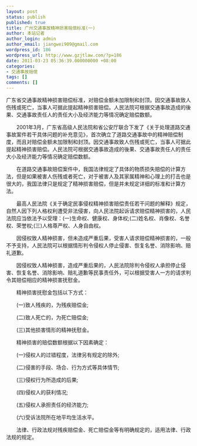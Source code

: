 ```yaml
---
layout: post
status: publish
published: true
title: 广州交通事故精神损害赔偿标准(一)
author: 本站记者
author_login: admin
author_email: jiangwei909@gmail.com
wordpress_id: 186
wordpress_url: http://www.gzjtlaw.com/?p=186
date: 2011-03-23 05:36:39.000000000 +08:00
categories:
- 交通事故赔偿
tags: []
comments: []
---
```

广东省交通事故精神损害赔偿标准，对赔偿金额未加限制和封顶。因交通事故致人伤残或死亡，当事人可据此提起精神损害赔偿。人民法院可根据交通事故造成的後果、交通事故责任人的责任大小及经济能力等情况确定赔偿数额。

　　2001年3月，广东省高级人民法院和省公安厅联合下发了《关于处理道路交通事故案件若干具体问题的补充意见》，首次确立了道路交通事故中的精神赔偿制度，而且对赔偿金额未加限制和封顶。因交通事故致人伤残或死亡，当事人可据此提起精神损害赔偿。人民法院可根据交通事故造成的後果、交通事故责任人的责任大小及经济能力等情况确定赔偿数额。

　　在道路交通事故赔偿案件中，我国法律规定了具体的物质损失赔偿的计算方法，但是如果被害人伤残或者死亡，对于被害人及其家属精神和心理上的打击也是很大的，我国法律只是规定了精神损害赔偿，但是并未规定详细的标准和计算方法。

　　最高人民法院《关于确定民事侵权精神损害赔偿责任若干问题的解释》规定，自然人因下列人格权利遭受非法侵害，向人民法院起诉请求赔偿精神损害的，人民法院应当依法予以受理：(一)生命权、健康权、身体权;(二)姓名权、肖像权、名誉权、荣誉权;(三)人格尊严权、人身自由权。

　　因侵权致人精神损害，但未造成严重后果，受害人请求赔偿精神损害的，一般不予支持，人民法院可以根据情形判令侵权人停止侵害、恢复名誉、消除影响、赔礼道歉。

　　因侵权致人精神损害，造成严重后果的，人民法院除判令侵权人承担停止侵害、恢复名誉、消除影响、赔礼道歉等民事责任外，可以根据受害人一方的请求判令其赔偿相应的精神损害抚慰金。

　　精神损害抚慰金包括以下方式：

　　(一)致人残疾的，为残疾赔偿金;

　　(二)致人死亡的，为死亡赔偿金;

　　(三)其他损害情形的精神抚慰金。

　　精神损害的赔偿数额根据以下因素确定：

　　(一)侵权人的过错程度，法律另有规定的除外;

　　(二)侵害的手段、场合、行为方式等具体情节;

　　(三)侵权行为所造成的后果;

　　(四)侵权人的获利情况;

　　(五)侵权人承担责任的经济能力;

　　(六)受诉法院所在地平均生活水平。

　　法律、行政法规对残疾赔偿金、死亡赔偿金等有明确规定的，适用法律、行政法规的规定。
